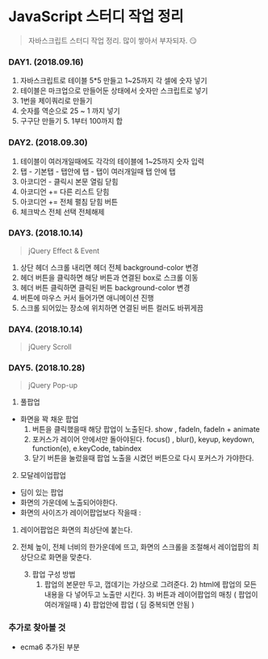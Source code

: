 # JavaScript 스터디 작업 정리

> 자바스크립트 스터디 작업 정리. 많이 쌓아서 부자되자. <g-emoji class="g-emoji" alias="smirk" fallback-src="https://assets-cdn.github.com/images/icons/emoji/unicode/1f60f.png">😏</g-emoji>



### DAY1.  (2018.09.16)

1. 자바스크립트로 테이블 5*5 만들고 1~25까지 각 셀에 숫자 넣기 
2. 테이블은 마크업으로 만들어둔 상태에서 숫자만 스크립트로 넣기 
3. 1번을 제이쿼리로 만들기 
4. 숫자를 역순으로 25 ~ 1 까지 넣기 
5. 구구단 만들기 5. 1부터 100까지 합 



### DAY2.  (2018.09.30)

1. 테이블이 여러개일때에도 각각의 테이블에 1~25까지 숫자 입력 
2. 탭 - 기본탭  - 탭안에 탭 - 탭이 여러개일때 탭 안에 탭 
3. 아코디언 - 클릭시 본문 열림 닫힘 
4. 아코디언 += 다른 리스트 닫힘 
5. 아코디언 += 전체 펼침 닫힘 버튼 
6. 체크박스 전체 선택 전체해제 



### DAY3.  (2018.10.14)

> jQuery Effect & Event

1. 상단 헤더 스크롤 내리면 헤더 전체 background-color 변경
2. 헤더 버튼을 클릭하면 해당 버튼과 연결된 box로 스크롤 이동
3. 헤더 버튼 클릭하면 클릭된 버튼 background-color 변경
4. 버튼에 마우스 커서 들어가면 애니메이션 진행
5. 스크롤 되어있는 장소에 위치하면 연결된 버튼 컬러도 바뀌게끔



### DAY4.  (2018.10.14)

> jQuery Scroll



### DAY5. (2018.10.28)

> jQuery Pop-up

1. 풀팝업
 - 화면을 꽉 채운 팝업
    1) 버튼을 클릭했을때 해당 팝업이 노출된다. 
    show , fadeIn, fadeIn + animate
     2) 포커스가 레이어 안에서만 돌아야된다.
    focus() , blur(), keyup, keydown, function(e), e.keyCode, tabindex
     3) 닫기 버튼을 눌렀을때 팝업 노출을 시켰던 버튼으로 다시 포커스가 가야한다.

  2. 모달레이업팝업
  - 딤이 있는 팝업 
  - 화면의 가운데에 노출되어야한다.
  - 화면의 사이즈가 레이어팝업보다 작을때 :

   1) 레이어팝업은 화면의 최상단에 붙는다.
   2) 전체 높이, 전체 너비의 한가운데에 뜨고, 화면의 스크롤을 조절해서 레이업팝의 최상단으로 화면을 맞춘다. 


      3. 팝업 구성 방법
         1) 팝업의 본문만 두고, 껍데기는 가상으로 그려준다.
            2) html에 팝업의 모든 내용을 다 넣어두고 노출만 시킨다.
            3) 버튼과 레이어팝업의 매칭 ( 팝업이 여러개일때 )
            4) 팝업안에 팝업 ( 딤 중복되면 안됨 )



### 추가로 찾아볼 것

- ecma6 추가된 부분